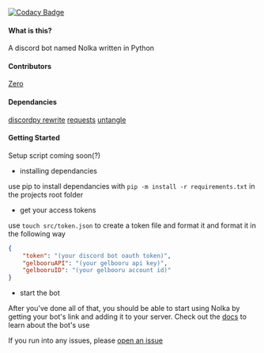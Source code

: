[![Codacy Badge](https://api.codacy.com/project/badge/Grade/8ae88459351e4f31ada0174126a72b48)](https://www.codacy.com/app/basswaver/Nolka?utm_source=github.com&amp;utm_medium=referral&amp;utm_content=basswaver/Nolka&amp;utm_campaign=Badge_Grade)

#### What is this?

A discord bot named Nolka written in Python

#### Contributors
[Zero](github.com/basswaver)

#### Dependancies

[discordpy rewrite](https://github.com/Rapptz/discord.py/tree/rewrite)
[requests](https://pypi.org/project/requests2/)
[untangle](https://pypi.org/project/untangle/)

#### Getting Started

Setup script coming soon(?)

- installing dependancies

use pip to install dependancies with `pip -m install -r requirements.txt` in the projects root folder

- get your access tokens

use `touch src/token.json` to create a token file and format it and format it in the following way
```json
{
    "token": "(your discord bot oauth token)",
    "gelbooruAPI": "(your gelbooru api key)",
    "gelbooruID": "(your gelbooru account id)"
}
```

- start the bot

After you've done all of that, you should be able to start using Nolka by getting your bot's link and adding it to your server. Check out the [docs](DOCS.md) to learn about the bot's use

If you run into any issues, please [open an issue](https://github.com/basswaver/Nolka/issues/new)
